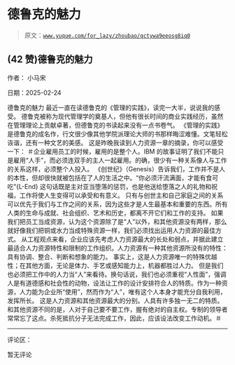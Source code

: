 # 德鲁克的魅力

> 原文：[`www.yuque.com/for_lazy/zhoubao/qctywa9eeosg8iq0`](https://www.yuque.com/for_lazy/zhoubao/qctywa9eeosg8iq0)

## (42 赞)德鲁克的魅力

作者： 小马宋

日期：2025-02-24

德鲁克的魅力 最近一直在读德鲁克的《管理的实践》，读完一大半，说说我的感受。
德鲁克被称为现代管理学的奠基人，但他有很长时间的商业实践经历，虽然在管理理论上贡献卓著，但德鲁克的书读起来没有一点书卷气。
《管理的实践》是德鲁克的成名作，行文很少像其他学院派理论大师的书那样晦涩难懂。文笔轻松诙谐，还有一种文艺的美感。
这是昨晚我读到人力资源一章的摘录，你可以感受一下：
＃企业雇用员工的时候，雇用的是整个人。IBM 的故事证明了我们不能只是雇用“人手”，而必须连双手的主人一起雇用。的确，很少有一种关系像人与工作的关系这样，必须整个人投入。
《创世纪》（Genesis）告诉我们，工作并不是人的本性，但却很快就被包括在了人的生活之中。“你必须汗流满面，才能有食可吃”{L-End}
这句话既是主对亚当堕落的惩罚，也是他送给堕落之人的礼物和祝福，工作将使人生变得可以承受和有意义。
只有与创世主和自己家庭之间的关系可以优先于我们与工作之间的关系，因为这些才是人生最基本和重要的东西。所有人类的生命与成就、社会组织、艺术和历史，都离不开它们和工作的支持。
如果我们把员工当成资源，认为这个资源除了是“人”以外，和其他资源没有两样，那么就好像我们把铜或水力当成特殊资源一样，我们必须找出运用人力资源的最佳方式。
从工程观点来看，企业应该先考虑人力资源最大的长处和弱点，并据此建立最适合人力资源特性和限制的工作组织。人力资源有一种其他资源所没有的特性：具有协调、整合、判断和想象的能力。
事实上，这是人力资源唯一的特殊优越性；在其他方面，无论是体力、手艺或感知能力上，机器都胜过人力。
但是我们也必须把工作中的人力当“人”来看待。换句话说，我们也必须重视“人性面”，强调人是有道德感和社会性的动物，设法让工作的设计安排符合人的特质。作为一种资源，人力能为企业所“使用”，然而作为“人”，唯有这个人本身才能充分自我利用，发挥所长。
这是人力资源和其他资源最大的分别。人具有许多独一无二的特质。和其他资源不同的是，人对于自己要不要工作，握有绝对的自主权。专制的领导者常常忘了这点。杀死抵抗分子无法完成工作，因此，应该设法改变工作动机。＃

* * *

评论区：

暂无评论
